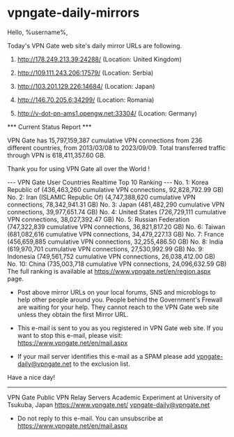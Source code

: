 # vpngate-daily-mirrors

Hello, %username%,

Today's VPN Gate web site's daily mirror URLs are following.

1. http://178.249.213.39:24288/
   (Location: United Kingdom)

2. http://109.111.243.206:17579/
   (Location: Serbia)

3. http://103.201.129.226:14684/
   (Location: Japan)

4. http://146.70.205.6:34299/
   (Location: Romania)

5. http://v-dot-pn-ams1.opengw.net:33304/
   (Location: Germany)


*** Current Status Report ***

VPN Gate has 15,797,159,387 cumulative VPN connections from 236 different countries, from 2013/03/08 to 2023/09/09.
Total transferred traffic through VPN is 618,411,357.60 GB.

Thank you for using VPN Gate all over the World !


--- VPN Gate User Countries Realtime Top 10 Ranking ---
No. 1: Korea Republic of (436,463,260 cumulative VPN connections, 92,828,792.99 GB)
No. 2: Iran (ISLAMIC Republic Of) (4,747,388,620 cumulative VPN connections, 78,342,941.31 GB)
No. 3: Japan (481,482,290 cumulative VPN connections, 39,977,651.74 GB)
No. 4: United States (726,729,111 cumulative VPN connections, 38,027,392.47 GB)
No. 5: Russian Federation (747,322,839 cumulative VPN connections, 36,821,817.20 GB)
No. 6: Taiwan (681,082,616 cumulative VPN connections, 34,479,227.13 GB)
No. 7: France (456,659,885 cumulative VPN connections, 32,255,486.50 GB)
No. 8: India (619,970,701 cumulative VPN connections, 27,530,992.99 GB)
No. 9: Indonesia (749,561,752 cumulative VPN connections, 26,038,412.00 GB)
No. 10: China (735,003,718 cumulative VPN connections, 24,096,632.59 GB)
The full ranking is available at https://www.vpngate.net/en/region.aspx page.


* Post above mirror URLs on your local forums, SNS and microblogs
  to help other people around you.
  People behind the Government's Frewall are waiting for your help.
  They cannot reach to the VPN Gate web site
  unless they obtain the first Mirror URL.

* This e-mail is sent to you as you registered in VPN Gate web site.
  If you want to stop this e-mail, please visit:
  https://www.vpngate.net/en/mail.aspx

* If your mail server identifies this e-mail as a SPAM
  please add vpngate-daily@vpngate.net to the exclusion list.

Have a nice day!

------------------------------------------------------
VPN Gate Public VPN Relay Servers
Academic Experiment at University of Tsukuba, Japan
https://www.vpngate.net/
vpngate-daily@vpngate.net
* Do not reply to this e-mail.
  You can unsubscribe at https://www.vpngate.net/en/mail.aspx


